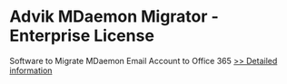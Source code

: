 # Advik MDaemon Migrator - Enterprise License
Software to Migrate MDaemon Email Account to Office 365
[>> Detailed information](https://secure.shareit.com/shareit/product.html?productid=300850680&affiliateid=200057808)